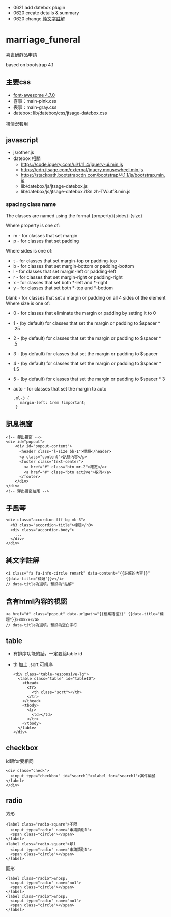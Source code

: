 * 0621 add datebox plugin
* 0620 create details & summary 
* 0620 change [純文字註解](#純文字註解)




# marriage_funeral
喜喪酬酢品申請

based on bootstrap 4.1

## 主要css
* [font-awesome 4.7.0](https://fontawesome.com/v4.7.0/icons/)
* 喜事：main-pink.css
* 喪事：main-gray.css
* datebox: lib/datebox/css/jtsage-datebox.css

視情況套用

## javascript

* js/other.js
* datebox 相關
    * https://code.jquery.com/ui/1.11.4/jquery-ui.min.js
    * https://cdn.jtsage.com/external/jquery.mousewheel.min.js
    * https://stackpath.bootstrapcdn.com/bootstrap/4.1.1/js/bootstrap.min.js
    * lib/datebox/js/jtsage-datebox.js
    * lib/datebox/js/jtsage-datebox.i18n.zh-TW.utf8.min.js

### spacing class name

The classes are named using the format {property}{sides}-{size}

Where property is one of:

*  m - for classes that set margin
*  p - for classes that set padding

Where sides is one of:

*  t - for classes that set margin-top or padding-top
*  b - for classes that set margin-bottom or padding-bottom
*  l - for classes that set margin-left or padding-left
*  r - for classes that set margin-right or padding-right
*  x - for classes that set both *-left and *-right
*  y - for classes that set both *-top and *-bottom


blank - for classes that set a margin or padding on all 4 sides of the element
Where size is one of:

*  0 - for classes that eliminate the margin or padding by setting it to 0
*  1 - (by default) for classes that set the margin or padding to $spacer * .25
*  2 - (by default) for classes that set the margin or padding to $spacer * .5
*  3 - (by default) for classes that set the margin or padding to $spacer
*  4 - (by default) for classes that set the margin or padding to $spacer * 1.5
*  5 - (by default) for classes that set the margin or padding to $spacer * 3
*  auto - for classes that set the margin to auto

       .ml-3 {
          margin-left: 1rem !important;
        }




## 訊息視窗

    <!-- 彈出視窗 -->
    <div id="popout">
        <div id="popout-content">
          <header class="l-size bb-1">標題</header>
          <p class="content">訊息內容</p>
          <footer class="text-center">
            <a href="#" class="btn mr-2">確定</a>
            <a href="#" class="btn active">取消</a>
          </footer>
        </div>
    </div>
    <!-- 彈出視窗結尾 -->


## 手風琴


    <div class="accordion fff-bg mb-3">
      <h3 class="accordion-title">標題</h3>
      <div class="accordion-body">
        ...
      </div>
    </div>


## 純文字註解

    <i class="fa fa-info-circle remark" data-content="{{註解的內容}}" {{data-title="標題"}}></i>
    // data-title為選填，預設為"註解"


## 含有html內容的視窗

    <a href="#" class="popout" data-urlpath="{{檔案路徑}}" {{data-title="標題"}}>xxxxx</a>
    // data-title為選填，預設為空白字符

## table
* 有排序功能的話，一定要給table id
* th 加上 .sort 可排序

      <div class="table-responsive-lg">
        <table class="table" id="tableID">
          <thead>
            <tr>
              <th class="sort"></th>
            </tr>
          </thead>
          <tbody>
            <tr>
              <td></td>
            </tr>
          </tbody>
        </table>
      </div>

## checkbox
id跟for要相同

    <div class="check">
      <input type="checkbox" id="search1"><label for="search1">案件編號</label>
    </div>

## radio

方形

    <label class="radio-square">不限
      <input type="radio" name="申請類別1">
      <span class="circle"></span>
    </label>
    <label class="radio-square">類1
      <input type="radio" name="申請類別1">
      <span class="circle"></span>
    </label>

圓形

    <label class="radio">&nbsp;
      <input type="radio" name="no1">
      <span class="circle"></span>
    </label>
    <label class="radio">&nbsp;
      <input type="radio" name="no1">
      <span class="circle"></span>
    </label>
